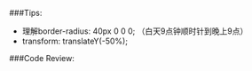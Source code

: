 ###Tips:
* 理解border-radius: 40px 0 0 0; （白天9点钟顺时针到晚上9点）
* transform: translateY(-50%);

###Code Review:
